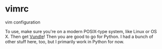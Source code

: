 # vimrc
vim configuration

To use, make sure you're on a modern POSIX-type system, like Linux or OS X. Then get [Vundle](https://github.com/VundleVim/Vundle.vim)!
Then you are good to go for Python. I had a bunch of other stuff here, too, but I primarily work in Python for now.
